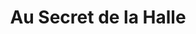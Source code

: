 ---
title: "Au Secret de la Halle"
url: /laigle/au-secret-de-la-halle/
shop: décoration intérieure
---